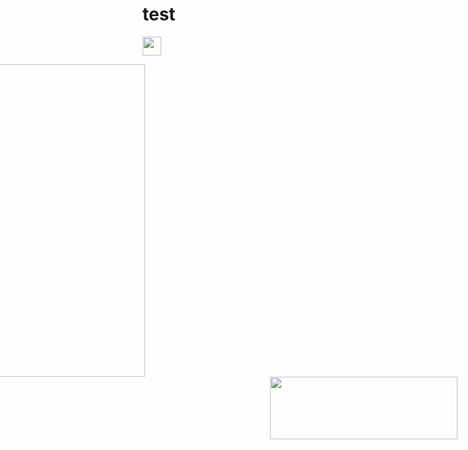 # test

[<img style="margin-right: 30px" src=bar.svg height=30>](https://github.com/Abdl2000/test/blob/main/TNO%20logo.jpg)



<img style="margin-right: 500px" align="right" src="https://github.com/RelentlessRDS/INNO-TNO/blob/main/assets/TNO%20logo.jpg" height=500>

<div align="right">
  <span><img src="[./loginScreen.jpg](https://github.com/RelentlessRDS/INNO-TNO/blob/main/assets/TNO%20logo.jpg)" height=100 width=300 /></span>
</div>
